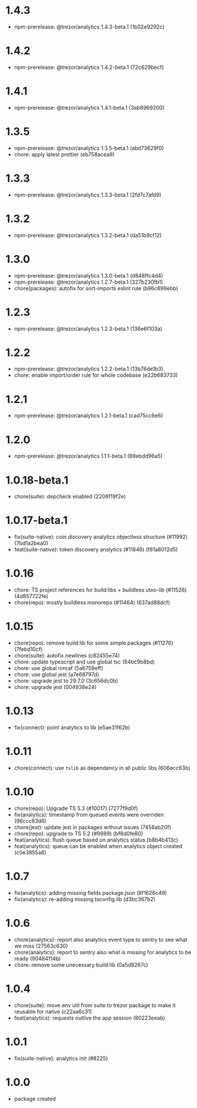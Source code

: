 # 1.4.3

- npm-prerelease: @trezor/analytics 1.4.3-beta.1 (1b02e9292c)

# 1.4.2

- npm-prerelease: @trezor/analytics 1.4.2-beta.1 (72c629becf)

# 1.4.1

- npm-prerelease: @trezor/analytics 1.4.1-beta.1 (3ab8969200)

# 1.3.5

- npm-prerelease: @trezor/analytics 1.3.5-beta.1 (abd73629f0)
- chore: apply latest prettier (eb758acea9)

# 1.3.3

- npm-prerelease: @trezor/analytics 1.3.3-beta.1 (2fd7c7afd9)

# 1.3.2

- npm-prerelease: @trezor/analytics 1.3.2-beta.1 (da51b9cf12)

# 1.3.0

- npm-prerelease: @trezor/analytics 1.3.0-beta.1 (d848ffc4d4)
- npm-prerelease: @trezor/analytics 1.2.7-beta.1 (327b230fb1)
- chore(packages): autofix for sort-imports eslint rule (b96c899ebb)

# 1.2.3

- npm-prerelease: @trezor/analytics 1.2.3-beta.1 (136e6f103a)

# 1.2.2

- npm-prerelease: @trezor/analytics 1.2.2-beta.1 (13b76de1b3)
- chore: enable import/order rule for whole codebase (e22b683733)

# 1.2.1

- npm-prerelease: @trezor/analytics 1.2.1-beta.1 (cad75cc6e6)

# 1.2.0

- npm-prerelease: @trezor/analytics 1.1.1-beta.1 (69ebdd96a5)

# 1.0.18-beta.1

- chore(suite): depcheck enabled (2206f19f2e)

# 1.0.17-beta.1

- fix(suite-native): coin discovery analytics objectless structure (#11992) (7bd1a2bea0)
- feat(suite-native): token discovery analytics (#11846) (f81a8012d5)

# 1.0.16

- chore: TS project references for build:libs + buildless utxo-lib (#11526) (4d857722fe)
- chore(repo): mostly buildless monorepo (#11464) (637ad88dcf)

# 1.0.15

- chore(repo): remove build:lib for some simple packages (#11276) (7febd10cf)
- chore(suite): autofix newlines (c82455e74)
- chore: update typescript and use global tsc (84bc9b8bd)
- chore: use global rimraf (5a6759eff)
- chore: use global jest (a7e68797d)
- chore: upgrade jest to 29.7.0 (3c656dc0b)
- chore: upgrade jest (004938e24)

# 1.0.13

- fix(connect): point analytics to lib (e5ae31f62b)

# 1.0.11

- chore(connect): use `tslib` as dependency in all public libs (606ecc63b)

# 1.0.10

- chore(repo): Upgrade TS 5.3 (#10017) (7277f9d0f)
- fix(analytics): timestamp from queued events were overriden (96ccc83d6)
- chore(jest): update jest in packages without issues (7458ab20f)
- chore(repo): upgrade to TS 5.2 (#9989) (bf8d0fe80)
- feat(analytics): flush queue based on analytics status (b8b4b413c)
- feat(analytics): queue can be enabled when analytics object created (c0e3855a8)

# 1.0.7

- fix(analytics): adding missing fields package.json (8f1626c49)
- fix(analytics): re-adding missing tsconfig.lib (d3bc367b2)

# 1.0.6

- chore(analytics): report also analytics event type to sentry to see what we miss (27563c630)
- chore(analytics): report to sentry also what is missing for analytics to be ready (90484114b)
- chore: remove some unecessary build:lib (0a5d8267c)

# 1.0.4

- chore(suite): move env util from suite to trezor package to make it reusable for native (c22aa6c31)
- feat(analytics): requests outlive the app session (80223eeab)

# 1.0.1

- fix(suite-native): analytics init (#8225)

# 1.0.0

- package created
